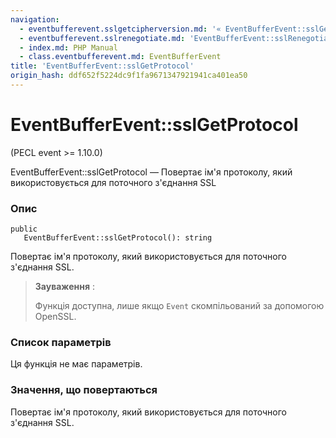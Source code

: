 ```yaml
---
navigation:
  - eventbufferevent.sslgetcipherversion.md: '« EventBufferEvent::sslGetCipherVersion'
  - eventbufferevent.sslrenegotiate.md: 'EventBufferEvent::sslRenegotiate »'
  - index.md: PHP Manual
  - class.eventbufferevent.md: EventBufferEvent
title: 'EventBufferEvent::sslGetProtocol'
origin_hash: ddf652f5224dc9f1fa9671347921941ca401ea50
---
```

# EventBufferEvent::sslGetProtocol

(PECL event >= 1.10.0)

EventBufferEvent::sslGetProtocol — Повертає ім'я протоколу, який використовується для поточного з'єднання SSL

### Опис

```methodsynopsis
public
   EventBufferEvent::sslGetProtocol(): string
```

Повертає ім'я протоколу, який використовується для поточного з'єднання SSL.

> **Зауваження** :
> 
> Функція доступна, лише якщо `Event` скомпільований за допомогою OpenSSL.

### Список параметрів

Ця функція не має параметрів.

### Значення, що повертаються

Повертає ім'я протоколу, який використовується для поточного з'єднання SSL.
